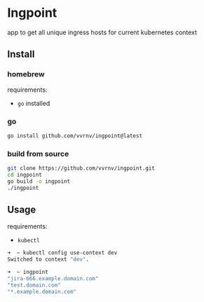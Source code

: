 # Ingpoint

app to get all unique ingress hosts for current kubernetes context

## Install

### homebrew

requirements:

- `go` installed

### go

```sh
go install github.com/vvrnv/ingpoint@latest
```

### build from source

```sh
git clone https://github.com/vvrnv/ingpoint.git
cd ingpoint
go build -o ingpoint
./ingpoint
```

## Usage

requirements:

- `kubectl`

```sh
➜  ~ kubectl config use-context dev
Switched to context "dev".

➜  ~ ingpoint
"jira-666.example.domain.com"
"test.domain.com"
"*.example.domain.com"
```
